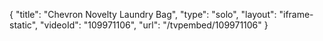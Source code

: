 {
    "title": "Chevron Novelty Laundry Bag",
    "type": "solo",
    "layout": "iframe-static",
    "videoId": "109971106",
    "url": "\/tvpembed\/109971106"
}